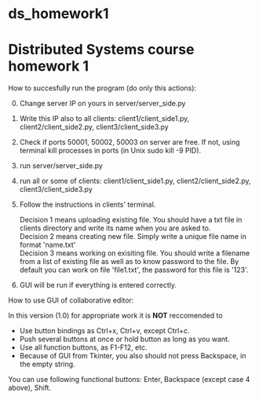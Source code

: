 # ds_homework1
Distributed Systems course homework 1
=====================================
 How to succesfully run the program (do only this actions): 
 
0. Change server IP on yours in server/server_side.py 
0. Write this IP also to all clients: client1/client_side1.py, client2/client_side2.py, client3/client_side3.py <br>
0. Check if ports 50001, 50002, 50003 on server are free. If not, using terminal kill processes in ports (in Unix sudo kill -9 PID). <br>
0. run server/server_side.py <br>
0. run all or some of clients: client1/client_side1.py, client2/client_side2.py, client3/client_side3.py <br>
0. Follow the instructions in clients' terminal.  <br>

   Decision 1 means uploading existing file. You should have a txt file in clients directory and write its name when you are asked to.  <br>
   Decision 2 means creating new file. Simply write a unique file name in format 'name.txt' <br>
   Decision 3 means working on exisiting file. You should write a filename from a list of existing file as well as to know password to the file. By default you can work on file 'file1.txt', the password for this file is '123'. <br>
7. GUI will be run if everything is entered correctly. <br>

How to use GUI of collaborative editor: <br>

In this version (1.0) for appropriate work it is <b>NOT</b> reccomended to 

*  Use button bindings as Ctrl+x, Ctrl+v, except Ctrl+c.   <br>
*  Push several buttons at once or hold button as long as you want. <br>
*  Use all function buttons, as F1-F12, etc.  <br>
*  Because of GUI from Tkinter, you also should not press Backspace, in the empty string. <br>

You can use following functional buttons: Enter, Backspace (except case 4 above), Shift. <br>
